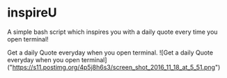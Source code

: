 # inspireU
A simple bash script which inspires you with a daily quote every time you open terminal!

Get a daily Quote everyday when you open terminal.
![Get a daily Quote everyday when you open terminal]
("https://s11.postimg.org/4p5j8h6s3/screen_shot_2016_11_18_at_5_51.png")
